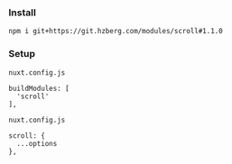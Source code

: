 ### Install
    npm i git+https://git.hzberg.com/modules/scroll#1.1.0
    
### Setup
```nuxt.config.js```

    buildModules: [
      'scroll'
    ],
    
```nuxt.config.js```

    scroll: {
      ...options
    },
